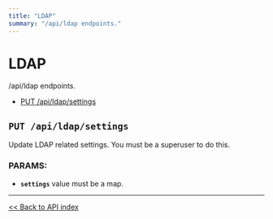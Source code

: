 ```yaml
---
title: "LDAP"
summary: "/api/ldap endpoints."
---
```


# LDAP

/api/ldap endpoints.

  - [PUT /api/ldap/settings](#put-apildapsettings)

## `PUT /api/ldap/settings`

Update LDAP related settings. You must be a superuser to do this.

### PARAMS:

*  **`settings`** value must be a map.

---

[<< Back to API index](../api-documentation.md)